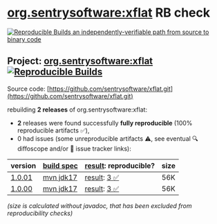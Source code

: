 [org.sentrysoftware:xflat](https://central.sonatype.com/artifact/org.sentrysoftware/xflat/versions) RB check
=======

[![Reproducible Builds](https://reproducible-builds.org/images/logos/rb.svg) an independently-verifiable path from source to binary code](https://reproducible-builds.org/)

## Project: [org.sentrysoftware:xflat](https://central.sonatype.com/artifact/org.sentrysoftware/xflat/versions) [![Reproducible Builds](https://img.shields.io/endpoint?url=https://raw.githubusercontent.com/jvm-repo-rebuild/reproducible-central/master/content/org/sentrysoftware/xflat/badge.json)](https://github.com/jvm-repo-rebuild/reproducible-central/blob/master/content/org/sentrysoftware/xflat/README.md)

Source code: [https://github.com/sentrysoftware/xflat.git](https://github.com/sentrysoftware/xflat.git)

rebuilding **2 releases** of org.sentrysoftware:xflat:
- **2** releases were found successfully **fully reproducible** (100% reproducible artifacts :white_check_mark:),
- 0 had issues (some unreproducible artifacts :warning:, see eventual :mag: diffoscope and/or :memo: issue tracker links):

| version | [build spec](/BUILDSPEC.md) | [result](https://reproducible-builds.org/docs/jvm/): reproducible? | size |
| -- | --------- | ------ | -- |
| [1.0.01](https://central.sonatype.com/artifact/org.sentrysoftware/xflat/1.0.01/pom) | [mvn jdk17](xflat-1.0.01.buildspec) | [result](xflat-1.0.01.buildinfo): [3 :white_check_mark: ](xflat-1.0.01.buildcompare) | 56K |
| [1.0.00](https://central.sonatype.com/artifact/org.sentrysoftware/xflat/1.0.00/pom) | [mvn jdk17](xflat-1.0.00.buildspec) | [result](xflat-1.0.00.buildinfo): [3 :white_check_mark: ](xflat-1.0.00.buildcompare) | 56K |

<i>(size is calculated without javadoc, that has been excluded from reproducibility checks)</i>
